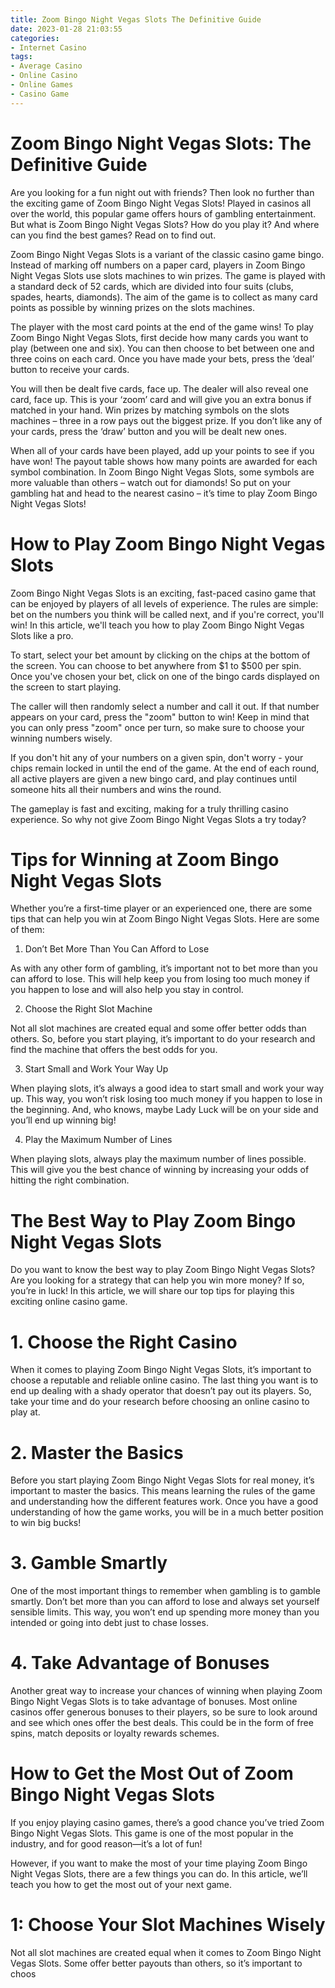```yaml
---
title: Zoom Bingo Night Vegas Slots The Definitive Guide
date: 2023-01-28 21:03:55
categories:
- Internet Casino
tags:
- Average Casino
- Online Casino
- Online Games
- Casino Game
---
```



#  Zoom Bingo Night Vegas Slots: The Definitive Guide

Are you looking for a fun night out with friends? Then look no further than the exciting game of Zoom Bingo Night Vegas Slots! Played in casinos all over the world, this popular game offers hours of gambling entertainment. But what is Zoom Bingo Night Vegas Slots? How do you play it? And where can you find the best games? Read on to find out.

Zoom Bingo Night Vegas Slots is a variant of the classic casino game bingo. Instead of marking off numbers on a paper card, players in Zoom Bingo Night Vegas Slots use slots machines to win prizes. The game is played with a standard deck of 52 cards, which are divided into four suits (clubs, spades, hearts, diamonds). The aim of the game is to collect as many card points as possible by winning prizes on the slots machines.

The player with the most card points at the end of the game wins! To play Zoom Bingo Night Vegas Slots, first decide how many cards you want to play (between one and six). You can then choose to bet between one and three coins on each card. Once you have made your bets, press the ‘deal’ button to receive your cards.

You will then be dealt five cards, face up. The dealer will also reveal one card, face up. This is your ‘zoom’ card and will give you an extra bonus if matched in your hand. Win prizes by matching symbols on the slots machines – three in a row pays out the biggest prize. If you don’t like any of your cards, press the ‘draw’ button and you will be dealt new ones.

When all of your cards have been played, add up your points to see if you have won! The payout table shows how many points are awarded for each symbol combination. In Zoom Bingo Night Vegas Slots, some symbols are more valuable than others – watch out for diamonds! So put on your gambling hat and head to the nearest casino – it’s time to play Zoom Bingo Night Vegas Slots!

#  How to Play Zoom Bingo Night Vegas Slots

Zoom Bingo Night Vegas Slots is an exciting, fast-paced casino game that can be enjoyed by players of all levels of experience. The rules are simple: bet on the numbers you think will be called next, and if you're correct, you'll win! In this article, we'll teach you how to play Zoom Bingo Night Vegas Slots like a pro.

To start, select your bet amount by clicking on the chips at the bottom of the screen. You can choose to bet anywhere from $1 to $500 per spin. Once you've chosen your bet, click on one of the bingo cards displayed on the screen to start playing.

The caller will then randomly select a number and call it out. If that number appears on your card, press the "zoom" button to win! Keep in mind that you can only press "zoom" once per turn, so make sure to choose your winning numbers wisely.

If you don't hit any of your numbers on a given spin, don't worry - your chips remain locked in until the end of the game. At the end of each round, all active players are given a new bingo card, and play continues until someone hits all their numbers and wins the round.

The gameplay is fast and exciting, making for a truly thrilling casino experience. So why not give Zoom Bingo Night Vegas Slots a try today?

#  Tips for Winning at Zoom Bingo Night Vegas Slots

Whether you’re a first-time player or an experienced one, there are some tips that can help you win at Zoom Bingo Night Vegas Slots. Here are some of them:

1. Don’t Bet More Than You Can Afford to Lose

As with any other form of gambling, it’s important not to bet more than you can afford to lose. This will help keep you from losing too much money if you happen to lose and will also help you stay in control.

2. Choose the Right Slot Machine

Not all slot machines are created equal and some offer better odds than others. So, before you start playing, it’s important to do your research and find the machine that offers the best odds for you.

3. Start Small and Work Your Way Up

When playing slots, it’s always a good idea to start small and work your way up. This way, you won’t risk losing too much money if you happen to lose in the beginning. And, who knows, maybe Lady Luck will be on your side and you’ll end up winning big!

4. Play the Maximum Number of Lines

When playing slots, always play the maximum number of lines possible. This will give you the best chance of winning by increasing your odds of hitting the right combination.

#  The Best Way to Play Zoom Bingo Night Vegas Slots

Do you want to know the best way to play Zoom Bingo Night Vegas Slots? Are you looking for a strategy that can help you win more money? If so, you’re in luck! In this article, we will share our top tips for playing this exciting online casino game.

# 1. Choose the Right Casino

When it comes to playing Zoom Bingo Night Vegas Slots, it’s important to choose a reputable and reliable online casino. The last thing you want is to end up dealing with a shady operator that doesn’t pay out its players. So, take your time and do your research before choosing an online casino to play at.

# 2. Master the Basics

Before you start playing Zoom Bingo Night Vegas Slots for real money, it’s important to master the basics. This means learning the rules of the game and understanding how the different features work. Once you have a good understanding of how the game works, you will be in a much better position to win big bucks!

# 3. Gamble Smartly

One of the most important things to remember when gambling is to gamble smartly. Don’t bet more than you can afford to lose and always set yourself sensible limits. This way, you won’t end up spending more money than you intended or going into debt just to chase losses.

# 4. Take Advantage of Bonuses

Another great way to increase your chances of winning when playing Zoom Bingo Night Vegas Slots is to take advantage of bonuses. Most online casinos offer generous bonuses to their players, so be sure to look around and see which ones offer the best deals. This could be in the form of free spins, match deposits or loyalty rewards schemes.

#  How to Get the Most Out of Zoom Bingo Night Vegas Slots

If you enjoy playing casino games, there’s a good chance you’ve tried Zoom Bingo Night Vegas Slots. This game is one of the most popular in the industry, and for good reason—it’s a lot of fun!

However, if you want to make the most of your time playing Zoom Bingo Night Vegas Slots, there are a few things you can do. In this article, we’ll teach you how to get the most out of your next game.

# 1: Choose Your Slot Machines Wisely

Not all slot machines are created equal when it comes to Zoom Bingo Night Vegas Slots. Some offer better payouts than others, so it’s important to choos